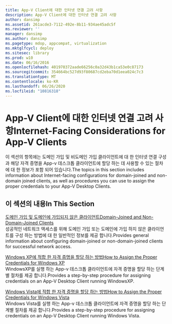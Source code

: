 ```yaml
---
title: App-V Client에 대한 인터넷 연결 고려 사항
description: App-V Client에 대한 인터넷 연결 고려 사항
author: dansimp
ms.assetid: 261acde3-7112-492e-8b11-934ae45adc5f
ms.reviewer: ''
manager: dansimp
ms.author: dansimp
ms.pagetype: mdop, appcompat, virtualization
ms.mktglfcycl: deploy
ms.sitesec: library
ms.prod: w10
ms.date: 06/16/2016
ms.openlocfilehash: 401970372aade66256c0a32d43b1ca53e0c87173
ms.sourcegitcommit: 354664bc527d93f80687cd2eba70d1eea024c7c3
ms.translationtype: MT
ms.contentlocale: ko-KR
ms.lasthandoff: 06/26/2020
ms.locfileid: "10816318"
---
```

# <span data-ttu-id="78cd2-103">App-V Client에 대한 인터넷 연결 고려 사항</span><span class="sxs-lookup"><span data-stu-id="78cd2-103">Internet-Facing Considerations for App-V Clients</span></span>


<span data-ttu-id="78cd2-104">이 섹션의 항목에는 도메인 가입 및 비도메인 가입 클라이언트에 대 한 인터넷 연결 구성과 해당 자격 증명을 App-v 데스크톱 클라이언트에 할당 하는 데 사용할 수 있는 절차에 대 한 정보가 포함 되어 있습니다.</span><span class="sxs-lookup"><span data-stu-id="78cd2-104">The topics in this section includes information about Internet-facing configurations for domain-joined and non-domain joined clients, as well as procedures you can use to assign the proper credentials to your App-V Desktop Clients.</span></span>

## <span data-ttu-id="78cd2-105">이 섹션의 내용</span><span class="sxs-lookup"><span data-stu-id="78cd2-105">In This Section</span></span>


<a href="" id="domain-joined-and-non-domain-joined-clients"></a>[<span data-ttu-id="78cd2-106">도메인 가입 및 도메인에 가입되지 않은 클라이언트</span><span class="sxs-lookup"><span data-stu-id="78cd2-106">Domain-Joined and Non-Domain-Joined Clients</span></span>](domain-joined-and-non-domain-joined-clients.md)  
<span data-ttu-id="78cd2-107">성공적인 네트워크 액세스를 위해 도메인 가입 또는 도메인에 가입 하지 않은 클라이언트를 구성 하는 방법에 대 한 일반적인 정보를 제공 합니다.</span><span class="sxs-lookup"><span data-stu-id="78cd2-107">Provides general information about configuring domain-joined or non-domain-joined clients for successful network access.</span></span>

<a href="" id="how-to-assign--the-proper-credentials-for-windows-xp"></a>[<span data-ttu-id="78cd2-108">Windows XP에 적합 한 자격 증명을 할당 하는 방법</span><span class="sxs-lookup"><span data-stu-id="78cd2-108">How to Assign the Proper Credentials for Windows XP</span></span>](how-to-assign--the-proper-credentials-for-windows-xp.md)  
<span data-ttu-id="78cd2-109">WindowsXP를 실행 하는 App-v 데스크톱 클라이언트에 자격 증명을 할당 하는 단계별 절차를 제공 합니다.</span><span class="sxs-lookup"><span data-stu-id="78cd2-109">Provides a step-by-step procedure for assigning credentials on an App-V Desktop Client running WindowsXP.</span></span>

<a href="" id="how-to-assign--the-proper-credentials-for-windows-vista"></a>[<span data-ttu-id="78cd2-110">Windows Vista에 적합 한 자격 증명을 할당 하는 방법</span><span class="sxs-lookup"><span data-stu-id="78cd2-110">How to Assign the Proper Credentials for Windows Vista</span></span>](how-to-assign--the-proper-credentials-for-windows-vista.md)  
<span data-ttu-id="78cd2-111">Windows Vista를 실행 하는 App-v 데스크톱 클라이언트에 자격 증명을 할당 하는 단계별 절차를 제공 합니다.</span><span class="sxs-lookup"><span data-stu-id="78cd2-111">Provides a step-by-step procedure for assigning credentials on an App-V Desktop Client running Windows Vista.</span></span>

 

 





